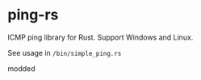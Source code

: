 # ping-rs

ICMP ping library for Rust. Support Windows and Linux.

See usage in `/bin/simple_ping.rs`

modded